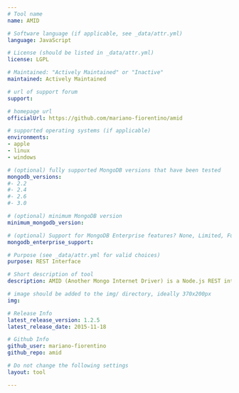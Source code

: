 ```yaml
---
# Tool name
name: AMID

# Software language (if applicable, see _data/attr.yml)
language: JavaScript

# License (should be listed in _data/attr.yml)
license: LGPL

# Maintained: "Actively Maintained" or "Inactive"
maintained: Actively Maintained

# url of support forum
support: 

# homepage url
officialUrl: https://github.com/mariano-fiorentino/amid

# supported operating systems (if applicable)
environments:
- apple
- linux
- windows

# (optional) fully supported MongoDB versions that have been tested
mongodb_versions:
#- 2.2
#- 2.4
#- 2.6
#- 3.0

# (optional) minimum MongoDB version
minimum_mongodb_version:

# (optional) Support for MongoDB Enterprise features? None, Limited, Full
mongodb_enterprise_support: 

# Purpose (see _data/attr.yml for valid choices)
purpose: REST Interface

# Short description of tool
description: AMID (Another Mongo Internet Driver) is a Node.js REST interface for MongoDB. We modified mongodb-rest (https://github.com/tdegrunt/mongodb-rest) with further features including an optional GUI that uses AMID to query data over MongoDB collections.

# image should be added to the img/ directory, ideally 370x200px
img: 

# Release Info
latest_release_version: 1.2.5
latest_release_date: 2015-11-18

# Github Info
github_user: mariano-fiorentino
github_repo: amid

# Do not change the following settings
layout: tool

---
```

